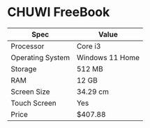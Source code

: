 # CHUWI FreeBook

| Spec | Value |
|---|---|
| Processor | Core i3 |
| Operating System | Windows 11 Home |
| Storage | 512 MB |
| RAM | 12 GB |
| Screen Size | 34.29 cm |
| Touch Screen | Yes |
| Price | $407.88 |
